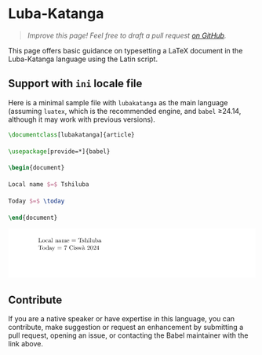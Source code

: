 # Luba-Katanga

<blockquote>
  <p><em>Improve this page! Feel free to draft a pull request <a href="https://github.com/latex3/babel/tree/docs/docs">on GitHub</a>.</em></p>
</blockquote>

This page offers basic guidance on typesetting a LaTeX document in the
Luba-Katanga language using the Latin script.

## Support with `ini` locale file

Here is a minimal sample file with `lubakatanga` as the main language
(assuming `luatex`, which is the recommended engine, and `babel` ≥24.14,
although it may work with previous versions).

```tex
\documentclass[lubakatanga]{article}

\usepackage[provide=*]{babel}

\begin{document}

Local name $=$ Tshiluba

Today $=$ \today

\end{document}
```

![](../media/locale-lubakatanga.png)

## Contribute

If you are a native speaker or have expertise in this language, you can
contribute, make suggestion or request an enhancement by submitting a
pull request, opening an issue, or contacting the Babel maintainer with
the link above.